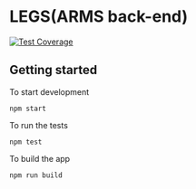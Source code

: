 # LEGS(ARMS back-end)

[![Test Coverage](https://api.codeclimate.com/v1/badges/cf49a917ac55cc1c04ef/test_coverage)](https://codeclimate.com/github/armadillo-apps/legs/test_coverage)



## Getting started

To start development

```
npm start
```

To run the tests

```
npm test
```

To build the app

```
npm run build
```
